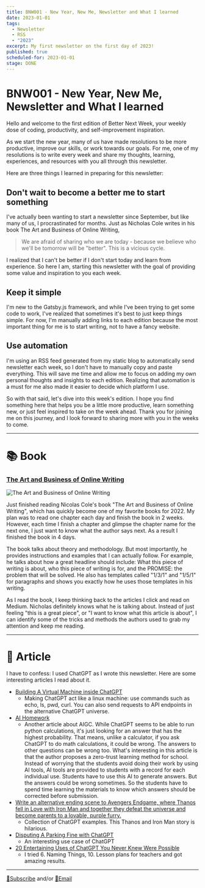 ```yaml
---
title: BNW001 - New Year, New Me, Newsletter and What I learned
date: 2023-01-01
tags:
  - Newsletter
  - RSS
  - "2023"
excerpt: My first newsletter on the first day of 2023!
published: true
scheduled-for: 2023-01-01
stage: DONE
---
```


# BNW001 - New Year, New Me, Newsletter and What I learned


Hello and welcome to the first edition of Better Next Week, your weekly dose of coding, productivity, and self-improvement inspiration.

As we start the new year, many of us have made resolutions to be more productive, improve our skills, or work towards our goals. For me, one of my resolutions is to write every week and share my thoughts, learning, experiences, and resources with you all through this newsletter.

Here are three things I learned in preparing for this newsletter:

## Don't wait to become a better me to start something

I've actually been wanting to start a newsletter since September, but like many of us, I procrastinated for months. Just as Nicholas Cole writes in his book The Art and Business of Online Writing, 


> We are afraid of sharing who we are today - because we believe who we'll be tomorrow will be "better". This is a vicious cycle.


I realized that I can't be better if I don't start today and learn from experience. So here I am, starting this newsletter with the goal of providing some value and inspiration to you each week.

## Keep it simple

I'm new to the Gatsby.js framework, and while I've been trying to get some code to work, I've realized that sometimes it's best to just keep things simple. For now, I'm manually adding links to each edition because the most important thing for me is to start writing, not to have a fancy website.

## Use automation

I'm using an RSS feed generated from my static blog to automatically send newsletter each week, so I don't have to manually copy and paste everything. This will save me time and allow me to focus on adding my own personal thoughts and insights to each edition. Realizing that automation is a must for me also made it easier to decide which platform I use. 

So with that said, let's dive into this week's edition. I hope you find something here that helps you be a little more productive, learn something new, or just feel inspired to take on the week ahead. Thank you for joining me on this journey, and I look forward to sharing more with you in the weeks to come.

---

# 📚 Book

### [The Art and Business of Online Writing](https://www.amazon.com/Art-Business-Online-Writing-Capturing-ebook/dp/B08GZK274F?crid=NFD5Y9LNU5I6&keywords=The+Art+and+Business+of+Online+Writing&qid=1672382067&sprefix=%2Caps%2C3730&sr=8-1&linkCode=sl1&tag=oliwang-20&linkId=fc043495876cac65bc286d728c78b2ad&language=en_US&ref_=as_li_ss_tl)

![The Art and Business of Online Writing](https://m.media-amazon.com/images/I/41nf5kglD7L.jpg)

Just finished reading Nicolas Cole's book "The Art and Business of Online Writing", which has quickly become one of my favorite books for 2022. My plan was to read one chapter each day and finish the book in 2 weeks. However, each time I finish a chapter and glimpse the chapter name for the next one, I just want to know what the author says next. As a result I finished the book in 4 days. 

The book talks about theory and methodology. But most importantly, he provides instructions and examples that I can actually follow. For example, he talks about how a great headline should include: What this piece of writing is about, who this piece of writing is for, and the PROMISE: the problem that will be solved. He also has templates called "1/3/1" and "1/5/1" for paragraphs and shows you exactly how he uses those templates in his writing.

As I read the book, I keep thinking back to the articles I click and read on Medium. Nicholas definitely knows what he is talking about. Instead of just feeling "this is a great piece", or "I want to know what this article is about", I can identify some of the tricks and methods the authors used to grab my attention and keep me reading. 

---

# 🔖 Article

I have to confess: I used ChatGPT as I wrote this newsletter. Here are some interesting articles I read about it.

- [Building A Virtual Machine inside ChatGPT](https://www.engraved.blog/building-a-virtual-machine-inside?source=oliwang_betternextweek)
	- Making ChatGPT act like a linux machine: use commands such as echo, ls, pwd, curl. You can also send requests to API endpoints in the alternative ChatGPT universe.
- [AI Homework](https://stratechery.com/2022/ai-homework?source=oliwang_betternextweek)
	- Another article about AIGC. While ChatGPT seems to be able to run python calculations, it's just looking for an answer that has the highest probability. That means, unlike a calculator, if you ask ChatGPT to do math calculations, it could be wrong. The answers to other questions can be wrong too. What's interesting in this article is that the author proposes a zero-trust learning method for school. Instead of worrying that the students avoid doing their work by using AI tools, AI tools are provided to students with a record for each individual use. Students have to use this AI to generate answers. But the answers could be wrong sometimes. So the students have to spend time learning the materials to know which answers should be corrected before submission.
- [Write an alternative ending scene to Avengers Endgame, where Thanos fell in Love with Iron Man and together they defeat the universe and become parents to a lovable, purple furry.](https://www.learngpt.com/prompts/write-an-alternative-ending-scene-to-avengers-endgame?source=oliwang_betternextweek)
	- Collection of ChatGPT examples. This Thanos and Iron Man story is hilarious.
- [Disputing A Parking Fine with ChatGPT](https://notesbylex.com/disputing-a-parking-fine-with-chatgpt.html?source=oliwang_betternextweek)
	- An interesting use case of ChatGPT
- [20 Entertaining Uses of ChatGPT You Never Knew Were Possible](https://markwschaefer.medium.com/20-entertaining-uses-of-chatgpt-you-never-knew-were-possible-3bc2644d4507?source=oliwang_betternextweek)
	- I tried 6. Naming Things, 10. Lesson plans for teachers and got amazing results.

---

[💌Subscribe](https://tinyletter.com/oliwang) and/or [📧Email](mailto:betternextweek.bnw@gmail.com)
